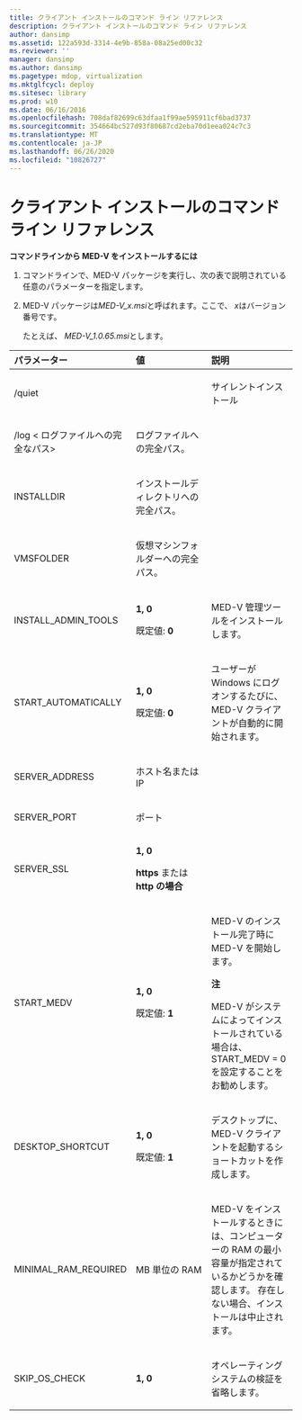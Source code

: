 ```yaml
---
title: クライアント インストールのコマンド ライン リファレンス
description: クライアント インストールのコマンド ライン リファレンス
author: dansimp
ms.assetid: 122a593d-3314-4e9b-858a-08a25ed00c32
ms.reviewer: ''
manager: dansimp
ms.author: dansimp
ms.pagetype: mdop, virtualization
ms.mktglfcycl: deploy
ms.sitesec: library
ms.prod: w10
ms.date: 06/16/2016
ms.openlocfilehash: 708daf82699c63dfaa1f99ae595911cf6bad3737
ms.sourcegitcommit: 354664bc527d93f80687cd2eba70d1eea024c7c3
ms.translationtype: MT
ms.contentlocale: ja-JP
ms.lasthandoff: 06/26/2020
ms.locfileid: "10826727"
---
```

# クライアント インストールのコマンド ライン リファレンス


**コマンドラインから MED-V をインストールするには**

1.  コマンドラインで、MED-V パッケージを実行し、次の表で説明されている任意のパラメーターを指定します。

2.  MED-V パッケージは*MED-V\_x.msi*と呼ばれます。ここで、 *x*はバージョン番号です。

    たとえば、 *MED-V\_1.0.65.msi*とします。

<table>
<colgroup>
<col width="33%" />
<col width="33%" />
<col width="33%" />
</colgroup>
<thead>
<tr class="header">
<th align="left">パラメーター</th>
<th align="left">値</th>
<th align="left">説明</th>
</tr>
</thead>
<tbody>
<tr class="odd">
<td align="left"><p>/quiet</p></td>
<td align="left"><p></p></td>
<td align="left"><p>サイレントインストール</p></td>
</tr>
<tr class="even">
<td align="left"><p>/log &lt; ログファイルへの完全なパス&gt;</p></td>
<td align="left"><p>ログファイルへの完全パス。</p></td>
<td align="left"><p></p></td>
</tr>
<tr class="odd">
<td align="left"><p>INSTALLDIR</p></td>
<td align="left"><p>インストールディレクトリへの完全パス。</p></td>
<td align="left"><p></p></td>
</tr>
<tr class="even">
<td align="left"><p>VMSFOLDER</p></td>
<td align="left"><p>仮想マシンフォルダーへの完全パス。</p></td>
<td align="left"><p></p></td>
</tr>
<tr class="odd">
<td align="left"><p>INSTALL_ADMIN_TOOLS</p></td>
<td align="left"><p><strong>1, 0</strong></p>
<p>既定値: <strong> 0</strong></p></td>
<td align="left"><p>MED-V 管理ツールをインストールします。</p></td>
</tr>
<tr class="even">
<td align="left"><p>START_AUTOMATICALLY</p></td>
<td align="left"><p><strong>1, 0</strong></p>
<p>既定値: <strong> 0</strong></p></td>
<td align="left"><p>ユーザーが Windows にログオンするたびに、MED-V クライアントが自動的に開始されます。</p></td>
</tr>
<tr class="odd">
<td align="left"><p>SERVER_ADDRESS</p></td>
<td align="left"><p>ホスト名または IP</p></td>
<td align="left"><p></p></td>
</tr>
<tr class="even">
<td align="left"><p>SERVER_PORT</p></td>
<td align="left"><p>ポート</p></td>
<td align="left"><p></p></td>
</tr>
<tr class="odd">
<td align="left"><p>SERVER_SSL</p></td>
<td align="left"><p><strong>1, 0</strong></p>
<p><strong>https </strong> または <strong> http の場合</strong></p></td>
<td align="left"><p></p></td>
</tr>
<tr class="even">
<td align="left"><p>START_MEDV</p></td>
<td align="left"><p><strong>1, 0</strong></p>
<p>既定値: <strong> 1</strong></p></td>
<td align="left"><p>MED-V のインストール完了時に MED-V を開始します。</p>
<div class="alert">
<strong>注</strong><br/><p>MED-V がシステムによってインストールされている場合は、START_MEDV = 0 を設定することをお勧めします。</p>
</div>
<div>

</div></td>
</tr>
<tr class="odd">
<td align="left"><p>DESKTOP_SHORTCUT</p></td>
<td align="left"><p><strong>1, 0</strong></p>
<p>既定値: <strong> 1</strong></p></td>
<td align="left"><p>デスクトップに、MED-V クライアントを起動するショートカットを作成します。</p></td>
</tr>
<tr class="even">
<td align="left"><p>MINIMAL_RAM_REQUIRED</p></td>
<td align="left"><p>MB 単位の RAM</p></td>
<td align="left"><p>MED-V をインストールするときには、コンピューターの RAM の最小容量が指定されているかどうかを確認します。 存在しない場合、インストールは中止されます。</p></td>
</tr>
<tr class="odd">
<td align="left"><p>SKIP_OS_CHECK</p></td>
<td align="left"><p><strong>1, 0</strong></p></td>
<td align="left"><p>オペレーティングシステムの検証を省略します。</p></td>
</tr>
</tbody>
</table>












